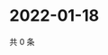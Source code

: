 # 2022-01-18

共 0 条

<!-- BEGIN WEIBO -->
<!-- 最后更新时间 Tue Jan 18 2022 04:10:16 GMT+0800 (China Standard Time) -->

<!-- END WEIBO -->
